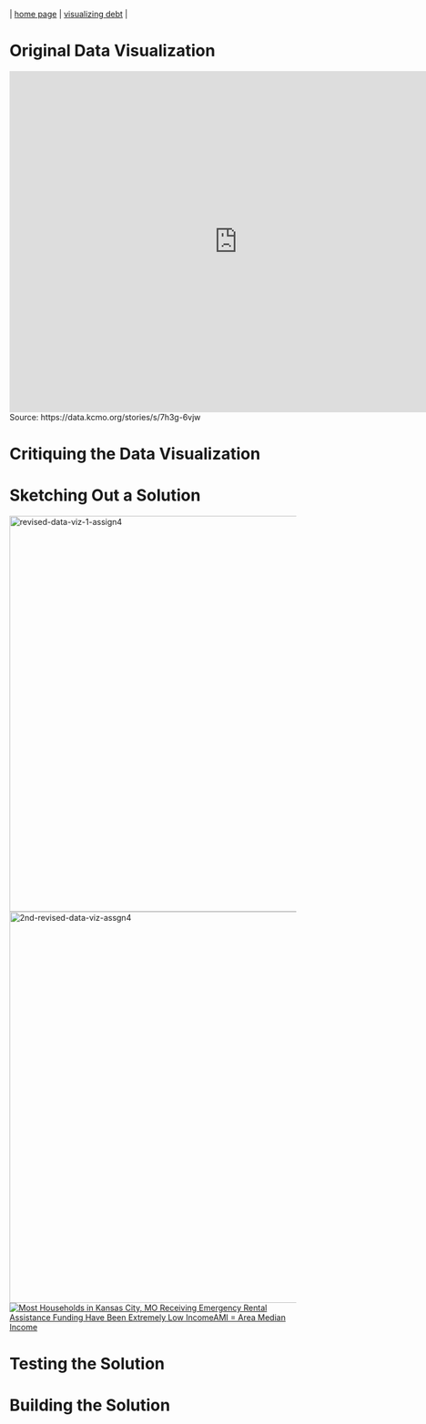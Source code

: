 | [home page](README.md) | [visualizing debt](visualizing-government-debt.md) |

# Original Data Visualization


<iframe allow="geolocation" src="https://data.kcmo.org/dataset/HHs-Receiving-ERAP-Funding-by-Income-Group/iqqj-k2f9/embed?width=800&height=600" width="800" height="600" style="border:0; padding: 0; margin: 0;"></iframe>
Source: https://data.kcmo.org/stories/s/7h3g-6vjw

# Critiquing the Data Visualization


# Sketching Out a Solution


<img width="696" alt="revised-data-viz-1-assign4" src="https://user-images.githubusercontent.com/123040438/217102360-73bed610-3edf-4a1a-9abe-db9ec5dc9270.png">

<img width="688" alt="2nd-revised-data-viz-assgn4" src="https://user-images.githubusercontent.com/123040438/217102875-3300f472-9a4f-4577-be9b-a1991be21004.png">

<div class='tableauPlaceholder' id='viz1675747400013' style='position: relative'><noscript><a href='#'><img alt='Most Households in Kansas City, MO Receiving Emergency Rental Assistance Funding Have Been Extremely Low IncomeAMI = Area Median Income ' src='https:&#47;&#47;public.tableau.com&#47;static&#47;images&#47;TS&#47;TSWD_Assign4&#47;Sheet1&#47;1_rss.png' style='border: none' /></a></noscript><object class='tableauViz'  style='display:none;'><param name='host_url' value='https%3A%2F%2Fpublic.tableau.com%2F' /> <param name='embed_code_version' value='3' /> <param name='site_root' value='' /><param name='name' value='TSWD_Assign4&#47;Sheet1' /><param name='tabs' value='no' /><param name='toolbar' value='yes' /><param name='static_image' value='https:&#47;&#47;public.tableau.com&#47;static&#47;images&#47;TS&#47;TSWD_Assign4&#47;Sheet1&#47;1.png' /> <param name='animate_transition' value='yes' /><param name='display_static_image' value='yes' /><param name='display_spinner' value='yes' /><param name='display_overlay' value='yes' /><param name='display_count' value='yes' /><param name='language' value='en-US' /><param name='filter' value='publish=yes' /></object></div>           <script type='text/javascript'>                    
  var divElement = document.getElementById('viz1675747400013');                    
  var vizElement = divElement.getElementsByTagName('object')[0];                    
  vizElement.style.width='100%';vizElement.style.height=(divElement.offsetWidth*0.75)+'px';                    
  var scriptElement = document.createElement('script');                    
  scriptElement.src = 'https://public.tableau.com/javascripts/api/viz_v1.js';                    
  vizElement.parentNode.insertBefore(scriptElement, vizElement);                
</script>


# Testing the Solution



# Building the Solution
